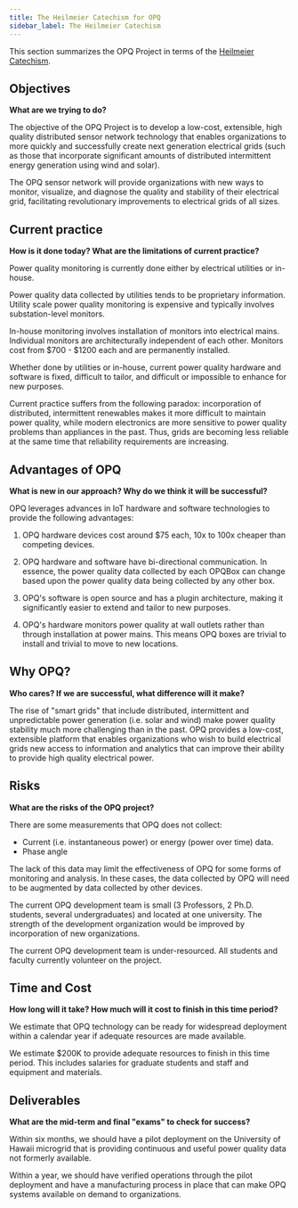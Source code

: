 ```yaml
---
title: The Heilmeier Catechism for OPQ
sidebar_label: The Heilmeier Catechism
---
```


This section summarizes the OPQ Project in terms of the [Heilmeier Catechism](https://www.darpa.mil/work-with-us/heilmeier-catechism).

## Objectives

**What are we trying to do?**

The objective of the OPQ Project is to develop a low-cost, extensible, high quality distributed sensor network technology that enables organizations to more quickly and successfully create next generation electrical grids (such as those that incorporate significant amounts of distributed intermittent energy generation using wind and solar).

The OPQ sensor network will provide organizations with new ways to monitor, visualize, and diagnose the quality and stability of their electrical grid, facilitating revolutionary improvements to electrical grids of all sizes.

## Current practice

**How is it done today? What are the limitations of current practice?**

Power quality monitoring is currently done either by electrical utilities or in-house.

Power quality data collected by utilities tends to be proprietary information.  Utility scale power quality monitoring is expensive and typically involves substation-level monitors.  

In-house monitoring involves installation of monitors into electrical mains. Individual monitors are architecturally independent of each other. Monitors cost from $700 - $1200 each and are permanently installed. 

Whether done by utilities or in-house, current power quality hardware and software is fixed, difficult to tailor, and difficult or impossible to enhance for new purposes.

Current practice suffers from the following paradox: incorporation of distributed, intermittent renewables makes it more difficult to maintain power quality, while modern electronics are more sensitive to power quality problems than appliances in the past. Thus, grids are becoming less reliable at the same time that reliability requirements are increasing.  

## Advantages of OPQ

**What is new in our approach? Why do we think it will be successful?**

OPQ leverages advances in IoT hardware and software technologies to provide the following advantages:

1. OPQ hardware devices cost around $75 each, 10x to 100x cheaper than competing devices. 

2. OPQ hardware and software have bi-directional communication. In essence, the power quality data collected by each OPQBox can change based upon the power quality data being collected by any other box.

3. OPQ's software is open source and has a plugin architecture, making it significantly easier to extend and tailor to new purposes.

4. OPQ's hardware monitors power quality at wall outlets rather than through installation at power mains. This means OPQ boxes are trivial to install and trivial to move to new locations.  

## Why OPQ?

**Who cares? If we are successful, what difference will it make?**

The rise of "smart grids" that include distributed, intermittent and unpredictable power generation (i.e. solar and wind) make power quality stability much more challenging than in the past.  OPQ provides a low-cost, extensible platform that enables organizations who wish to build electrical grids new access to information and analytics that can improve their ability to provide high quality electrical power.

## Risks

**What are the risks of the OPQ project?**

There are some measurements that OPQ does not collect:
 
 * Current (i.e. instantaneous power) or energy (power over time) data.
 * Phase angle
 
The lack of this data may limit the effectiveness of OPQ for some forms of monitoring and analysis. In these cases, the data collected by OPQ will need to be augmented by data collected by other devices. 

The current OPQ development team is small (3 Professors, 2 Ph.D. students, several undergraduates) and located at one university. The strength of the development organization would be improved by incorporation of new organizations.

The current OPQ development team is under-resourced.  All students and faculty currently volunteer on the project.    

## Time and Cost

**How long will it take? How much will it cost to finish in this time period?**

We estimate that OPQ technology can be ready for widespread deployment within a calendar year if adequate resources are made available. 

We estimate $200K to provide adequate resources to finish in this time period. This includes salaries for graduate students and staff and equipment and materials.

## Deliverables

**What are the mid-term and final "exams" to check for success?**

Within six months, we should have a pilot deployment on the University of Hawaii microgrid that is providing continuous and useful power quality data not formerly available.

Within a year, we should have verified operations through the pilot deployment and have a manufacturing process in place that can make OPQ systems available on demand to organizations. 

